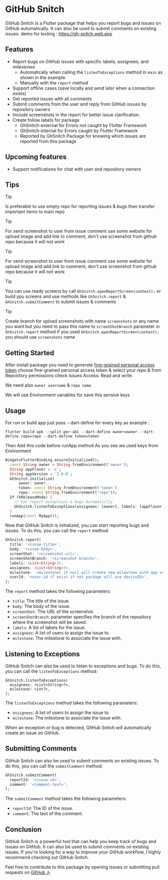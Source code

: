 # GitHub Snitch

GitHub Snitch is a Flutter package that helps you report bugs and issues on GitHub automatically. It can also be used to submit comments on existing issues.
demo for testing : https://gh-snitch.web.app


## Features
- Report bugs on GitHub issues with specific labels, assignees, and milestones
  - Automatically when calling the `listenToExceptions` method in `main` as shown in the example
  - Manually with the `report` method
- Support offline cases (save locally and send later when a connection exists)
- Get reported issues with all comments
- Submit comments from the user and reply from GitHub issues by repository owners
- Include screenshots in the report for better issue clarification.
- Create follow labels for package
	- GhSnitch-external for Errors not caught by Flutter Framework
	- GhSnitch-internal for Errors caught by Flutter Framework
  - Reported by GhSnitch Package for knowing which issues are reported from this package

## Upcoming features
- Support notifications for chat with user and repository owners

## Tips
> [!TIP]
> Is preferable to use empty repo for reporting issues & bugs then transfer important items to main repo

> [!TIP]
> For send screenshot to user from issue comment use some website for upload image and add link to comment, don't use screenshot from github repo because it will not work

> [!TIP]
> For send screenshot to user from issue comment use some website for upload image and add link to comment, don't use screenshot from github repo because it will not work

> [!TIP]
> You can use ready screens by call `GhSnitch.openReportScreen(context);` or build ypu screens and use methods like `GhSnitch.report` & `GhSnitch.submitComment` to submit issues & comments

> [!TIP]
> Create branch for upload screenshots with name `screenshots` or any name you want but you need to pass this name to `screenShotBranch` parameter in `GhSnitch.report` method if you used `GhSnitch.openReportScreen(context);` you should use `screenshots` name

## Getting Started

After install package you need to generate [fine-grained personal access token](https://docs.github.com/en/authentication/keeping-your-account-and-data-secure/creating-a-personal-access-token) choose fine-grained personal access token & select your repo & from Repository permissions check Issues
Access: Read and write.

We need also `owner username` & `repo name`

We will use Environment variables for save this sensive keys
## Usage

For run or build app just pass --dart-define for every key as example :

```
flutter build apk --split-per-abi --dart-define owner=owner --dart-define repo=repo --dart-define token=token
```

Then Add this code before runApp method
As you see we used keys from Environment
```dart
WidgetsFlutterBinding.ensureInitialized();
  const String owner = String.fromEnvironment('owner');
  String appFlavor = 'x';
  String appVersion = '2.0.0';
  GhSnitch.initialize(
      owner: owner,
      token: const String.fromEnvironment('token'),
      repo: const String.fromEnvironment("repo"));
  if (kReleaseMode) {
    // For report exceptions & bugs Automaticlly
    GhSnitch.listenToExceptions(assignees: [owner], labels: [appFlavor, appVersion]);
  }
  runApp(const MyApp());
```
Now that GitHub Snitch is initialized, you can start reporting bugs and issues. To do this, you can call the `report` method:

```dart
GhSnitch.report(
  title: '<issue-title>',
  body: '<issue-body>',
  screenShot: '<screenshot-url>',
  screenShotBranch: '<screenshot-branch>',
  labels: <List<String>?>,
  assignees: <List<String>?>,
  milestone: '<milestone> if null will create new milestone with app version name',
  userId: '<user-id if exist if not package will use deviceID>',
);
```

The `report` method takes the following parameters:

* `title`: The title of the issue.
* `body`: The body of the issue.
* `screenShot`: The URL of the screenshot.
* `screenShotBranch`: parameter specifies the branch of the repository where the screenshot will be saved.
* `labels`: A list of labels for the issue.
* `assignees`: A list of users to assign the issue to.
* `milestone`: The milestone to associate the issue with.

## Listening to Exceptions

GitHub Snitch can also be used to listen to exceptions and bugs. To do this, you can call the `listenToExceptions` method:

```
GhSnitch.listenToExceptions(
  assignees: <List<String>?>,
  milestone: <int?>,
);
```

The `listenToExceptions` method takes the following parameters:

* `assignees`: A list of users to assign the issue to.
* `milestone`: The milestone to associate the issue with.

When an exception or bug is detected, GitHub Snitch will automatically create an issue on GitHub.

## Submitting Comments

GitHub Snitch can also be used to submit comments on existing issues. To do this, you can call the `submitComment` method:

```dart
GhSnitch.submitComment(
  reportId: '<issue-id>',
  comment: '<comment-text>',
);
```

The `submitComment` method takes the following parameters:

* `reportId`: The ID of the issue.
* `comment`: The text of the comment.

## Conclusion

GitHub Snitch is a powerful tool that can help you keep track of bugs and issues on GitHub. It can also be used to submit comments on existing issues. If you're looking for a way to improve your GitHub workflow, I highly recommend checking out GitHub Snitch.

Feel free to contribute to this package by opening issues or submitting pull requests on [GitHub ↗](https://github.com/M97Chahboun/github_snitch).
